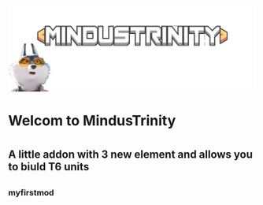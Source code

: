 ![](https://github.com/Arth0x/AetherUnbound/blob/master/sprites/ui/front-cover.png)

<h1>Welcom to MindusTrinity<h1>

<h2>A little addon with 3 new element and allows you to biuld T6 units<h2>

<h3>myfirstmod<h3>







